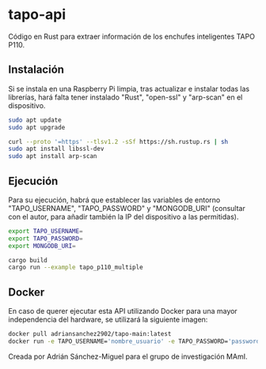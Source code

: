 # tapo-api
Código en Rust para extraer información de los enchufes inteligentes TAPO P110. 

## Instalación

Si se instala en una Raspberry Pi limpia, tras actualizar e instalar todas las librerías, hará falta tener instalado "Rust", "open-ssl" y "arp-scan" en el dispositivo. 

```bash
sudo apt update
sudo apt upgrade

curl --proto '=https' --tlsv1.2 -sSf https://sh.rustup.rs | sh
sudo apt install libssl-dev
sudo apt install arp-scan
```

## Ejecución

Para su ejecución, habrá que establecer las variables de entorno "TAPO_USERNAME", "TAPO_PASSWORD" y "MONGODB_URI" (consultar con el autor, para añadir también la IP del dispositivo a las permitidas). 

```bash
export TAPO_USERNAME=
export TAPO_PASSWORD=
export MONGODB_URI=

cargo build
cargo run --example tapo_p110_multiple
```

## Docker

En caso de querer ejecutar esta API utilizando Docker para una mayor independencia del hardware, se utilizará la siguiente imagen:

```bash
docker pull adriansanchez2902/tapo-main:latest
docker run -e TAPO_USERNAME='nombre_usuario' -e TAPO_PASSWORD='password' -e MONGODB_URI='mongodb_uri' --net=host adriansanchez2902/tapo-main:latest
```

Creada por Adrián Sánchez-Miguel para el grupo de investigación MAmI.
